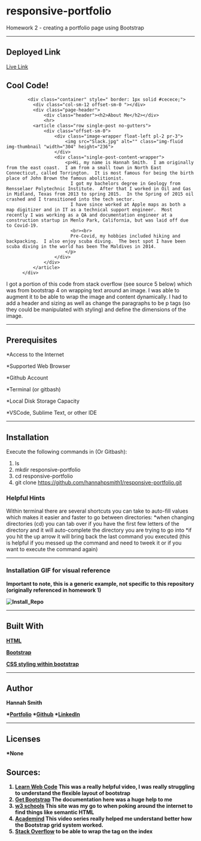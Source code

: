 # responsive-portfolio

Homework 2 - creating a portfolio page using Bootstrap 
___


## Deployed Link
[Live Link](https://hannahpsmith1.github.io/responsive-portfolio/)


## Cool Code! 

```
        <div class="container" style=" border: 1px solid #cecece;">
          <div class="col-sm-12 offset-sm-0 "></div>
          <div class="page-header">
              <div class="header"><h2>About Me</h2></div>
              <hr>
          <article class="row single-post no-gutters">
              <div class="offset-sm-0">
                  <div class="image-wrapper float-left pl-2 pr-3">
                      <img src="Slack.jpg" alt="" class="img-fluid img-thumbnail "width="304" height="236">
                  </div>
                  <div class="single-post-content-wrapper">
                      <p>Hi, my name is Hannah Smith.  I am originally from the east coast.  I am from a small town in North East Connecticut, called Torrington.  It is most famous for being the birth place of John Brown the famous abolitionist. 
                        I got my bachelors degree in Geology from Rensselaer Polytechnic Institute.  After that I worked in Oil and Gas in Midland, Texas from 2013 to spring 2015.  In the Spring of 2015 oil crashed and I transitioned into the tech sector.
                        I have since worked at Apple maps as both a map digitizer and in IT as a technical support engineer.  Most recently I was working as a QA and documentation engineer at a construction startup in Menlo Park, California, but was laid off due to Covid-19.
                        <br><br>
                        Pre-Covid, my hobbies included hiking and backpacking.  I also enjoy scuba diving.  The best spot I have been scuba diving in the world has been The Maldives in 2014.  
                      </p>
                  </div>
              </div>
          </article>
      </div>
```

<p> I got a portion of this code from stack overflow (see source 5 below) which was from bootstrap 4 on wrapping text around an image.  I was able to augment it to be able to wrap the image and content dynamically.  I had to add a header and sizing as well as change the paragraphs to be p tags (so they could be manipulated with styling) and define the dimensions of the image.



---

## Prerequisites

*Access to the Internet

*Supported Web Browser

*Github Account

*Terminal (or gitbash)

*Local Disk Storage Capacity 

*VSCode, Sublime Text, or other IDE

---

## Installation
<p>Execute the following commands in  (Or Gitbash): 

1. ls 
2. mkdir responsive-portfolio
3. cd responsive-portfolio 
4. git clone https://github.com/hannahpsmith1/responsive-portfolio.git 


### Helpful Hints
Within terminal there are several shortcuts you can take to auto-fill values which makes it easier and faster to go between directories:
*when changing directories (cd) you can tab over if you have the first few letters of the directory and it will auto-complete the directory you are trying to go into
*if you hit the up arrow it will bring back the last command you executed (this is helpful if you messed up the command and need to tweek it or if you want to execute the command again)

---

### Installation GIF for visual reference
<b> Important to note, this is a generic example, not specific to this repository (originally referenced in homework 1)<b>

![Install_Repo](https://user-images.githubusercontent.com/59800839/84457296-2bf62b80-ac17-11ea-9da2-f61f7d13522f.gif)


---

## Built With
[HTML](https://developer.mozilla.org/en-US/docs/Web/HTML)

[Bootstrap](https://getbootstrap.com/)

[CSS styling within bootstrap](https://developer.mozilla.org/en-US/docs/Web/CSS)

---

## Author
**Hannah Smith**  

*[Portfolio](https://github.com/hannahpsmith1)
*[Github](https://github.com/hannahpsmith1/responsive-layout)
*[LinkedIn](https://www.linkedin.com/in/hannah-patience-smith/)

---
## Licenses
*None



## Sources:
1. [Learn Web Code](https://www.youtube.com/watch?v=k32voqQhODc) This was a really helpful video, I was really struggling to understand the flexible layout of bootstrap
2. [Get Bootstrap](https://getbootstrap.com) The documentation here was a huge help to me 
3. [w3 schools](https://www.w3schools.com/) This site was my go to when poking around the internet to find things like semantic HTML
4. [Academind](https://www.youtube.com/watch?v=qmPmwdshCMw) This video series really helped me understand better how the Bootstrap grid system worked. 
5. [Stack Overflow](https://stackoverflow.com/questions/49225505/how-to-make-text-wrap-around-image-with-bootstrap-4-without-float) to be able to wrap the tag on the index



